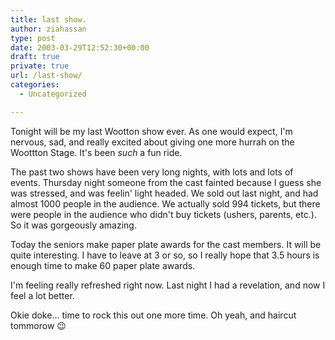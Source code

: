 ```yaml
---
title: last show.
author: ziahassan
type: post
date: 2003-03-29T12:52:30+00:00
draft: true
private: true
url: /last-show/
categories:
  - Uncategorized

---
```

Tonight will be my last Wootton show ever. As one would expect, I'm nervous, sad, and really excited about giving one more hurrah on the Woottton Stage. It's been _such_ a fun ride.

The past two shows have been very long nights, with lots and lots of events. Thursday night someone from the cast fainted because I guess she was stressed, and was feelin' light headed. We sold out last night, and had almost 1000 people in the audience. We actually sold 994 tickets, but there were people in the audience who didn't buy tickets (ushers, parents, etc.). So it was gorgeously amazing.

Today the seniors make paper plate awards for the cast members. It will be quite interesting. I have to leave at 3 or so, so I really hope that 3.5 hours is enough time to make 60 paper plate awards.

I'm feeling really refreshed right now. Last night I had a revelation, and now I feel a lot better.

Okie doke&#8230; time to rock this out one more time. Oh yeah, and haircut tommorow 😉